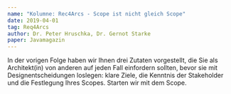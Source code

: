 ```yaml
---
name: "Kolumne: Rec4Arcs - Scope ist nicht gleich Scope"
date: 2019-04-01
tag: Req4Arcs
author: Dr. Peter Hruschka, Dr. Gernot Starke
paper: Javamagazin
---
```

In der vorigen Folge haben wir Ihnen drei Zutaten vorgestellt, die Sie als
Architekt(in) von anderen auf jeden Fall einfordern sollten, bevor sie mit 
Designentscheidungen loslegen: klare Ziele, die Kenntnis der Stakeholder und
die Festlegung Ihres Scopes. Starten wir mit dem Scope.